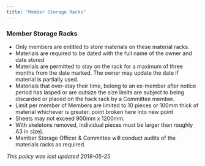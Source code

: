 ```yaml
---
title: "Member Storage Racks"
---
```

### Member Storage Racks

-   Only members are entitled to store materials on these material racks.
-   Materials are required to be dated with the full name of the owner and date stored
-   Materials are permitted to stay on the rack for a maximum of three months from the date marked. The owner may update the date if material is partially used.
-   Materials that over-stay their time, belong to an ex-member after notice period has lasped or are outsize the size limits are subject to being discarded or placed on the hack rack by a Committee member.
-   Limit per member of Members are limited to 10 pieces or 100mm thick of material whichever is greater. point broken here into new point
-   Sheets may not exceed 900mm x 1200mm.
-   With skeletons removed, individual pieces must be larger than roughly A3 in size).
-   Member Storage Officer & Committee will conduct audits of the materials racks as required.

*This policy was last updated 2019-05-25*

